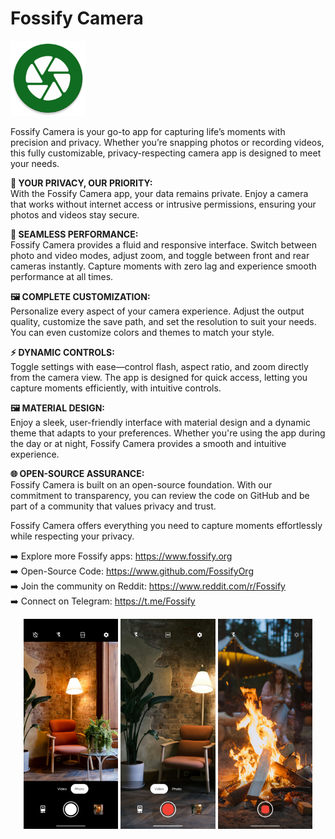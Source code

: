 # Fossify Camera

<img alt="Logo" src="graphics/icon.webp" width="120" />

Fossify Camera is your go-to app for capturing life’s moments with precision and privacy. Whether
you’re snapping photos or recording videos, this fully customizable, privacy-respecting camera app
is designed to meet your needs.

**📸 YOUR PRIVACY, OUR PRIORITY:**  
With the Fossify Camera app, your data remains private. Enjoy a camera that works without internet
access or intrusive permissions, ensuring your photos and videos stay secure.

**🚀 SEAMLESS PERFORMANCE:**  
Fossify Camera provides a fluid and responsive interface. Switch between photo and video modes,
adjust zoom, and toggle between front and rear cameras instantly. Capture moments with zero lag and
experience smooth performance at all times.

**🖼️ COMPLETE CUSTOMIZATION:**  
Personalize every aspect of your camera experience. Adjust the output quality, customize the save
path, and set the resolution to suit your needs. You can even customize colors and themes to match
your style.

**⚡ DYNAMIC CONTROLS:**  
Toggle settings with ease—control flash, aspect ratio, and zoom directly from the camera view. The
app is designed for quick access, letting you capture moments efficiently, with intuitive controls.

**🖼️ MATERIAL DESIGN:**  
Enjoy a sleek, user-friendly interface with material design and a dynamic theme that adapts to your
preferences. Whether you're using the app during the day or at night, Fossify Camera provides a
smooth and intuitive experience.

**🌐 OPEN-SOURCE ASSURANCE:**  
Fossify Camera is built on an open-source foundation. With our commitment to transparency, you can
review the code on GitHub and be part of a community that values privacy and trust.

Fossify Camera offers everything you need to capture moments effortlessly while respecting your
privacy.

➡️ Explore more Fossify apps: https://www.fossify.org<br>
➡️ Open-Source Code: https://www.github.com/FossifyOrg<br>
➡️ Join the community on Reddit: https://www.reddit.com/r/Fossify<br>
➡️ Connect on Telegram: https://t.me/Fossify

<div align="center">
<img alt="App image" src="fastlane/metadata/android/en-US/images/phoneScreenshots/1_en-US.png" width="30%">
<img alt="App image" src="fastlane/metadata/android/en-US/images/phoneScreenshots/2_en-US.png" width="30%">
<img alt="App image" src="fastlane/metadata/android/en-US/images/phoneScreenshots/3_en-US.png" width="30%">
</div>
